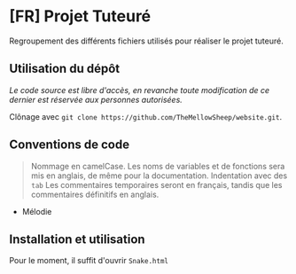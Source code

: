 # [FR] Projet Tuteuré
Regroupement des différents fichiers utilisés pour réaliser le projet tuteuré.

## Utilisation du dépôt
*Le code source est libre d'accès, en revanche toute modification de ce dernier est réservée aux personnes autorisées.*

Clônage avec ``git clone https://github.com/TheMellowSheep/website.git``.

## Conventions de code

> Nommage en camelCase. Les noms de variables et de fonctions sera mis en anglais, de même pour la documentation. 
Indentation avec des ``tab``
Les commentaires temporaires seront en français, tandis que les commentaires définitifs en anglais.

- Mélodie

## Installation et utilisation
Pour le moment, il suffit d'ouvrir ``Snake.html``